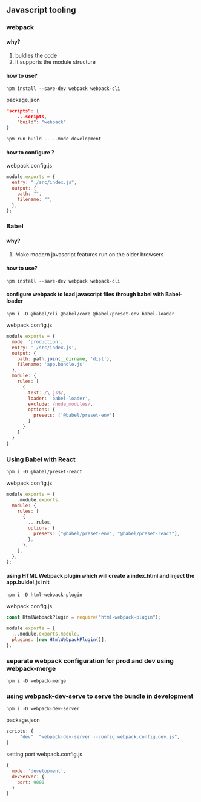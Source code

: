 ## Javascript tooling

### webpack

#### why?

1. buldles the code
2. it supports the module structure

#### how to use?

```
npm install --save-dev webpack webpack-cli
```

package.json

```json
"scripts": {
    ...scripts,
    "build": "webpack"
}
```

```
npm run build -- --mode development
```

#### how to configure ?

webpack.config.js

```js
module.exports = {
  entry: "./src/index.js",
  output: {
    path: "",
    filename: "",
  },
};
```

### Babel

#### why?

1. Make modern javascript features run on the older browsers

#### how to use?

```
npm install --save-dev webpack webpack-cli
```

#### configure webpack to load javascript files through babel with Babel-loader

```
npm i -D @babel/cli @babel/core @babel/preset-env babel-loader
```

webpack.config.js
```javascript
module.exports = {
  mode: 'production',
  entry: './src/index.js',
  output: {
    path: path.join(__dirname, 'dist'),
    filename: 'app.bundle.js'
  },
  module: {
    rules: [
      {
        test: /\.js$/,
        loader: 'babel-loader',
        exclude: /node_modules/,
        options: {
          presets: ['@babel/preset-env']
        }
      }
    ]
  }
}
```

### Using Babel with React

```
npm i -D @babel/preset-react
```

webpack.config.js

```javascript
module.exports = {
  ...module.exports,
  module: {
    rules: [
      {
        ...rules,
        options: {
          presets: ["@babel/preset-env", "@babel/preset-react"],
        },
      },
    ],
  },
};
```

#### using HTML Webpack plugin which will create a index.html and inject the app.buldel.js init

```
npm i -D html-webpack-plugin
```

webpack.config.js

```javascript
const HtmlWebpackPlugin = require("html-webpack-plugin");

module.exports = {
  ...module.exports.module,
  plugins: [new HtmlWebpackPlugin()],
};
```

### separate webpack configuration for prod and dev using webpack-merge 

```
npm i -D webpack-merge
```

### using webpack-dev-serve to serve the bundle in development

```
npm i -D webpack-dev-server
```

package.json
```javascript
scripts: {
     "dev": "webpack-dev-server --config webpack.config.dev.js",
}
```

setting port 
webpack.config.js
```javascript
{
  mode: 'development',
  devServer: {
    port: 9000
  }
}
```
